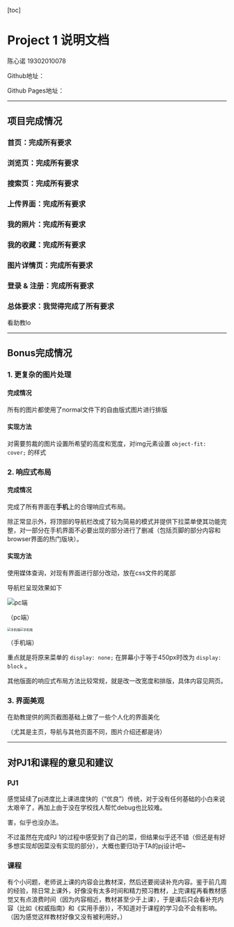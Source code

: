 [toc] 

# Project 1 说明文档

陈心诺 19302010078

Github地址：

Github Pages地址：

***

## 项目完成情况

### 首页：完成所有要求

### 浏览页：完成所有要求

### 搜索页：完成所有要求

### 上传界面：完成所有要求

### 我的照片：完成所有要求

### 我的收藏：完成所有要求

### 图片详情页：完成所有要求

### 登录 & 注册：完成所有要求

### 总体要求：我觉得完成了所有要求

看助教lo

***



## Bonus完成情况

### 1. 更复杂的图片处理

#### 完成情况

所有的图片都使用了normal文件下的自由版式图片进行排版

#### 实现方法

对需要剪裁的图片设置所希望的高度和宽度，对img元素设置 `object-fit: cover;` 的样式

### 2. 响应式布局

#### 完成情况

完成了所有界面在**手机**上的合理响应式布局。

除正常显示外，将顶部的导航栏改成了较为简易的模式并提供下拉菜单使其功能完整，对一部分在手机界面不必要出现的部分进行了删减（包括页脚的部分内容和browser界面的热门版块）。

#### 实现方法

使用媒体查询，对现有界面进行部分改动，放在css文件的尾部



导航栏呈现效果如下

![pc端](C:\Users\cyn\Documents\FDU\1-web\Projects\pj1\img\md-img\pc-nav.jpg)

（pc端）

<img src="C:\Users\cyn\Documents\FDU\1-web\Projects\pj1\img\md-img\phone-nav-1.jpg" alt="手机端" style="zoom:50%;" /><img src="C:\Users\cyn\Documents\FDU\1-web\Projects\pj1\img\md-img\phone-nav-2.jpg" alt="手机端" style="zoom:50%;" />

（手机端）

重点就是将原来菜单的 `display: none;` 在屏幕小于等于450px时改为 `display: block` 。



其他版面的响应式布局方法比较常规，就是改一改宽度和排版，具体内容见网页。

### 3. 界面美观

在助教提供的网页截图基础上做了一些个人化的界面美化

（尤其是主页，导航与其他页面不同，图片介绍还都是诗）

***



## 对PJ1和课程的意见和建议

### PJ1

感觉延续了pj进度比上课进度快的（“优良”）传统，对于没有任何基础的小白来说太艰辛了，再加上由于没在学校找人帮忙debug也比较难。

害，似乎也没办法。

不过虽然在完成PJ 1的过程中感受到了自己的菜，但结果似乎还不错（但还是有好多想实现却因菜没有实现的部分），大概也要归功于TA的pj设计吧~

### 课程

有个小问题，老师说上课的内容会比教材深，然后还要阅读补充内容。鉴于前几周的经验，除日常上课外，好像没有太多时间和精力预习教材，上完课程再看教材感觉又有点浪费时间（因为内容相近，教材甚至少于上课），于是课后只会看补充内容（比如《权威指南》和《实用手册》），不知道对于课程的学习会不会有影响。（因为感觉这样教材好像又没有被利用好。）

